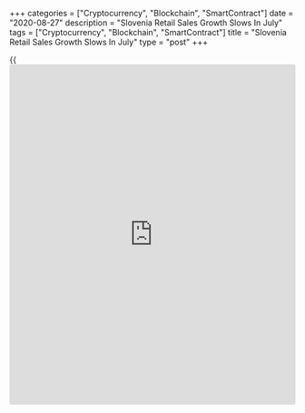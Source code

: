 +++
categories = ["Cryptocurrency", "Blockchain", "SmartContract"]
date = "2020-08-27"
description = "Slovenia Retail Sales Growth Slows In July"
tags = ["Cryptocurrency", "Blockchain", "SmartContract"]
title = "Slovenia Retail Sales Growth Slows In July"
type = "post"
+++

{{<iframe id="large-banner" src="https://www.bounty.group/#slide=15.0" width="100%" height="600" scrolling="no" style="border: 0px solid rgb(216, 221, 230); border-radius: 3px;">}}

Slovenia's retail sales grew at a softer pace in July, data from the
Statistical Office of the Republic of Slovenia showed on Thursday.

The retail trade turnover rose 1.1 percent month-on-month in July, after
a 3.4 percent increase in June.

Sales in specialized stores with motor fuels increased by 1.0 percent
monthly in June and retail sales except automotive fuel rose by 2.4
percent.

Sales of food, beverages, tobacco grew 5.5 percent and those of non-food
stores gained by 1.5 percent.

On an annual basis, the retail turnover fell 4.7 percent in July.

For comments and feedback [contact](https://www.playgroundfx.com/contact/): editorial@rtt[news](https://www.letsplayfx.com/blog/forex-news-website/).com

[Economic News][1]

 **What parts of the world are seeing the best (and worst) economic
performances lately? Click[here][2] to check out our [Econ Scorecard][2]
and find out! See up-to-the-moment [ranking](https://www.playgroundfx.com/blog/crypto-exchange-ranking/)s for the best and worst
performers in [GDP][2], [unemployment rate][3], [inflation][4] and much
more.**

   1. www.rtt[news](https://www.letsplayfx.com/blog/forex-news-website/).com/Content/EconomicNews.aspx
   2. www.rtt[news](https://www.letsplayfx.com/blog/forex-news-website/).com/economic-scorecard/world-rank/GDP/highest-performance.aspx
   3. www.rtt[news](https://www.letsplayfx.com/blog/forex-news-website/).com/economic-scorecard/world-rank/unemployment-rate/lowest-performance.aspx
   4. www.rtt[news](https://www.letsplayfx.com/blog/forex-news-website/).com/economic-scorecard/world-rank/CPI/highest-performance.aspx